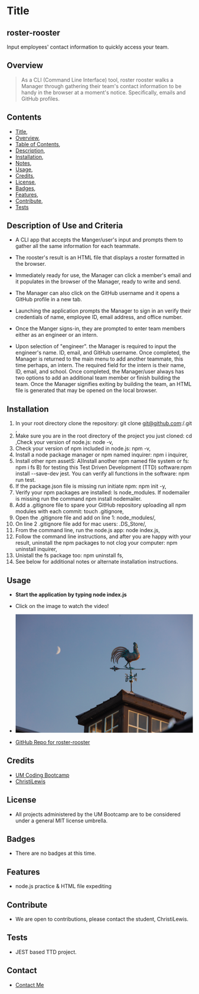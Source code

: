 # Title
## roster-rooster
Input employees' contact information to quickly access your team.

## Overview 
>As a CLI (Command Line Interface) tool, roster rooster walks a Manager through gathering their team's contact information to be handy in the browser at a moment's notice. Specifically, emails and GitHub profiles.
>

## Contents
* [Title](#title),
* [Overview](#overview),
* [Table of Contents](#contents),
* [Description](#description),
* [Installation](#installation),
* [Notes](#notes),
* [Usage](#usage),
* [Credits](#credits),
* [License](#license),
* [Badges](#badges),
* [Features](#features),
* [Contribute](#contribute),
* [Tests](#tests)

## Description of Use and Criteria
* A CLI app that accepts the Manger/user's input and prompts them to gather all the same information for each teammate.
* The rooster's result is an HTML file that displays a roster formatted in the browser.
* Immediately ready for use, the Manager can click a member's email and it populates in the browser of the Manager, ready to write and send.
* The Manager can also click on the GitHub username and it opens a GitHub profile in a new tab.

* Launching the application prompts the Manager to sign in an verify their credentials of name, employee ID, email address, and office number.

* Once the Manger signs-in, they are prompted to enter team members either as an engineer or an intern.

* Upon selection of "engineer". the Manager is required to input the engineer's name. ID, email, and GitHub username.  Once completed, the Manager is returned to the main menu to add another teammate, this time perhaps, an intern.  The required field for the intern is their name, ID, email, and school.  Once completed, the Manager/user always has two options to add an additional team member or finish building the team.  Once the Manager signifies exiting by building the team, an HTML file is generated that may be opened on the local browser.

## Installation
1) In your root directory clone the <project directory name> repository: git clone git@github.com:<userName>/<project directory name>.git ,
2) Make sure you are in the root directory of the project you just cloned: cd <project directory name>,Check your version of node.js: node -v,
3) Check your version of npm included in node.js: npm -v,
4) Install a node package manager or npm named inquirer: npm i inquirer,
5) Install other npm assetS: A)Install another npm named file system or fs: npm i fs  B) for testing this Test Driven Development (TTD) software:npm install --save-dev jest.  You can verify all functions in the software: npm run test.
6) If the package.json file is missing run initiate npm: npm init -y,
7) Verify your npm packages are installed: ls node_modules.  If nodemailer is missing run the command npm install nodemailer.
8) Add a .gitignore file to spare your GitHub repository uploading all npm modules with each commit: touch .gitignore,
9) Open the .gitignore file and add on line 1: node_modules/,
10) On line 2 .gitignore file add for mac users: .DS_Store/,
11) From the command line, run the node.js app: node index.js,
12) Follow the command line instructions, and after you are happy with your result, uninstall the npm packages to not clog your computer: npm uninstall inquirer,
13) Unistall the fs package too: npm uninstall fs,
14) See below for additional notes or alternate installation instructions.

## Usage

* **Start the application by typing node index.js**
* Click on the image to watch the video!
* [![Watch the video](./assets/images/roster-rooster.jpg)]( https://youtu.be/BhP-VUNM6oE)

* [GitHub Repo for roster-rooster](https://github.com/ChristiLewis/roster-rooster)


## Credits
* [UM Coding Bootcamp](https://bootcamp.miami.edu/coding/)
* [ChristiLewis](https://github.com/ChristiLewis)

## License
* All projects administered by the UM Bootcamp are to be considered under a general MIT license umbrella.
  
## Badges
* There are no badges at this time.

## Features
* node.js practice & HTML file expediting

## Contribute
* We are open to contributions, please contact the student, ChristiLewis.

## Tests
* JEST based TTD project.

## Contact
* [Contact Me](clc@xxxxxxx.com)